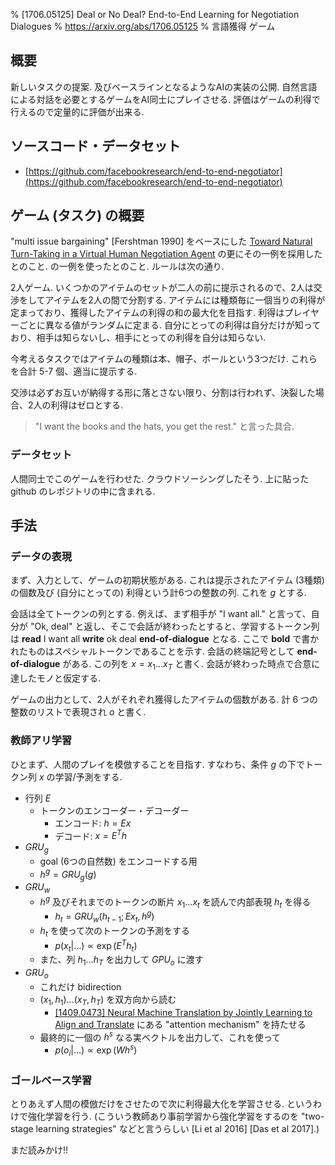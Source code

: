 % [1706.05125] Deal or No Deal? End-to-End Learning for Negotiation Dialogues
% https://arxiv.org/abs/1706.05125
% 言語獲得 ゲーム

## 概要

新しいタスクの提案. 及びベースラインとなるようなAIの実装の公開.
自然言語による対話を必要とするゲームをAI同士にプレイさせる.
評価はゲームの利得で行えるので定量的に評価が出来る.

## ソースコード・データセット

- [https://github.com/facebookresearch/end-to-end-negotiator](https://github.com/facebookresearch/end-to-end-negotiator)

## ゲーム (タスク) の概要

"multi issue bargaining" [Fershtman 1990] をベースにした
[Toward Natural Turn-Taking in a Virtual Human Negotiation Agent](https://www.aaai.org/ocs/index.php/SSS/SSS15/paper/view/10335)
の更にその一例を採用したとのこと.
の一例を使ったとのこと.
ルールは次の通り.

2人ゲーム.
いくつかのアイテムのセットが二人の前に提示されるので、2人は交渉をしてアイテムを2人の間で分割する.
アイテムには種類毎に一個当りの利得が定まっており、獲得したアイテムの利得の和の最大化を目指す.
利得はプレイヤーごとに異なる値がランダムに定まる. 自分にとっての利得は自分だけが知っており、相手は知らないし、相手にとっての利得を自分は知らない.

今考えるタスクではアイテムの種類は本、帽子、ボールという3つだけ.
これらを合計 5-7 個、適当に提示する.

交渉は必ずお互いが納得する形に落とさない限り、分割は行われず、決裂した場合、2人の利得はゼロとする.

> "I want the books and the hats, you get the rest."
> と言った具合.

### データセット

人間同士でこのゲームを行わせた. クラウドソーシングしたそう.
上に貼った github のレポジトリの中に含まれる.

## 手法

### データの表現

まず、入力として、ゲームの初期状態がある.
これは提示されたアイテム (3種類) の個数及び (自分にとっての) 利得という計6つの整数の列.
これを $g$ とする.

会話は全てトークンの列とする.
例えば、まず相手が
"I want all."
と言って、自分が
"Ok, deal" と返し、そこで会話が終わったとすると、学習するトークン列は
**read** I want all **write** ok deal **end-of-dialogue**
となる.
ここで **bold** で書かれたものはスペシャルトークンであることを示す.
会話の終端記号として **end-of-dialogue** がある.
この列を $x=x_1 \ldots x_T$ と書く.
会話が終わった時点で合意に達したモノと仮定する.

ゲームの出力として、2人がそれぞれ獲得したアイテムの個数がある.
計 6 つの整数のリストで表現され $o$ と書く.

### 教師アリ学習

ひとまず、人間のプレイを模倣することを目指す.
すなわち、条件 $g$ の下でトークン列 $x$ の学習/予測をする.

- 行列 $E$
    - トークンのエンコーダー・デコーダー
        - エンコード: $h = E x$
        - デコード: $x = E^T h$
- $GRU_g$
    - goal (6つの自然数) をエンコードする用
    - $h^g = GRU_g(g)$
- $GRU_w$
    - $h^g$ 及びそれまでのトークンの断片 $x_1 \ldots x_t$ を読んで内部表現 $h_t$ を得る
        - $h_t = GRU_w(h_{t-1}; Ex_t, h^g)$
    - $h_t$ を使って次のトークンの予測をする
        - $p(x_t|\ldots) \propto \exp(E^T h_t)$
    - また、列 $h_1 \ldots h_T$ を出力して $GPU_o$ に渡す
- $GRU_o$
    - これだけ bidirection
    - $(x_1, h_1) \ldots (x_T, h_T)$ を双方向から読む
        - [[1409.0473] Neural Machine Translation by Jointly Learning to Align and Translate](https://arxiv.org/abs/1409.0473) にある "attention mechanism" を持たせる
    - 最終的に一個の $h^s$ なる実ベクトルを出力して、これを使って
        - $p(o_i|\ldots) \propto \exp(W h^s)$

### ゴールベース学習

とりあえず人間の模倣だけをさせたので次に利得最大化を学習させる.
というわけで強化学習を行う.
(こういう教師あり事前学習から強化学習をするのを "two-stage learning strategies" などと言うらしい [Li et al 2016] [Das et al 2017].)

まだ読みかけ!!
